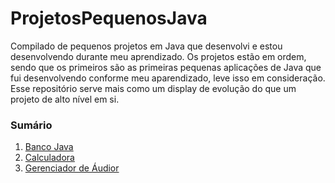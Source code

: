 # ProjetosPequenosJava
Compilado de pequenos projetos em Java que desenvolvi e estou desenvolvendo durante meu aprendizado.
Os projetos estão em ordem, sendo que os primeiros são as primeiras pequenas aplicações de Java que fui desenvolvendo conforme meu aparendizado, leve isso em consideração. Esse repositório serve mais como um display de evolução do que um projeto de alto nível em si. 

### Sumário
<ol>
<li><a href="BancoJava">Banco Java</a></li>
<li><a href="Calculadora">Calculadora</a></li>
  <li><a href="AudioManager">Gerenciador de Áudior</a></li>
</ol>
